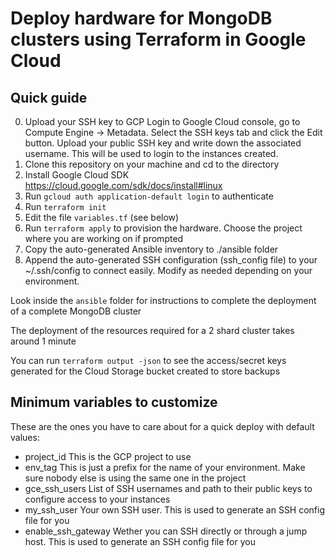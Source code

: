 # Deploy hardware for MongoDB clusters using Terraform in Google Cloud
## Quick guide
0. Upload your SSH key to GCP
    Login to Google Cloud console, go to Compute Engine -> Metadata. Select the SSH keys tab and click the Edit button. Upload your public SSH key and write down the associated username. This will be used to login to the instances created.
1. Clone this repository on your machine and cd to the directory
2. Install Google Cloud SDK https://cloud.google.com/sdk/docs/install#linux
3. Run `gcloud auth application-default login` to authenticate
4. Run `terraform init`
5. Edit the file `variables.tf` (see below)
6. Run `terraform apply` to provision the hardware. Choose the project where you are working on if prompted
7. Copy the auto-generated Ansible inventory to ./ansible folder
8. Append the auto-generated SSH configuration (ssh_config file) to your ~/.ssh/config to connect easily. Modify as needed depending on your environment.

Look inside the `ansible` folder for instructions to complete the deployment of a complete MongoDB cluster

The deployment of the resources required for a 2 shard cluster takes around 1 minute

You can run `terraform output -json` to see the access/secret keys generated for the Cloud Storage bucket created to store backups

## Minimum variables to customize
These are the ones you have to care about for a quick deploy with default values:
- project_id
    This is the GCP project to use 
- env_tag
    This is just a prefix for the name of your environment. Make sure nobody else is using the same one in the project
- gce_ssh_users
    List of SSH usernames and path to their public keys to configure access to your instances
- my_ssh_user
    Your own SSH user. This is used to generate an SSH config file for you
- enable_ssh_gateway
    Wether you can SSH directly or through a jump host. This is used to generate an SSH config file for you
